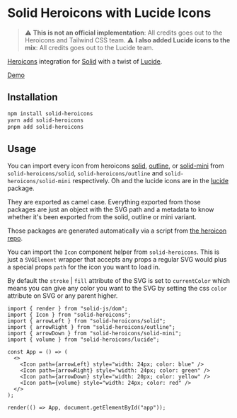 # Solid Heroicons with Lucide Icons

> :warning: **This is not an official implementation**: All credits goes out to the Heroicons and Tailwind CSS team.
> :warning: **I also added Lucide icons to the mix**: All credits goes out to the Lucide team.

[Heroicons](https://github.com/tailwindlabs/heroicons) integration for [Solid](https://github.com/ryansolid/solid) with a twist of [Lucide](
    https://lucide.dev/).

[Demo](https://codesandbox.io/s/solid-heroicons-f26s1?file=/src/index.tsx)

## Installation

```bash
npm install solid-heroicons
yarn add solid-heroicons
pnpm add solid-heroicons
```

## Usage

You can import every icon from heroicons [solid](https://github.com/tailwindlabs/heroicons/tree/master/24/solid), [outline](https://github.com/tailwindlabs/heroicons/tree/master/24/outline), or [solid-mini](https://github.com/tailwindlabs/heroicons/tree/master/20/solid) from `solid-heroicons/solid`, `solid-heroicons/outline` and `solid-heroicons/solid-mini` respectively. Oh and the lucide icons are in the [lucide](https://github.com/lucide-icons/lucide) package.

They are exported as camel case. Everything exported from those packages are just an object with the SVG path and a metadata to know whether it's been exported from the solid, outline or mini variant.

Those packages are generated automatically via a script from [the heroicon repo](https://github.com/tailwindlabs/heroicons).

You can import the `Icon` component helper from `solid-heroicons`. This is just a `SVGElement` wrapper that accepts any props a regular SVG would plus a special props `path` for the icon you want to load in.

By default the `stroke` | `fill` attribute of the SVG is set to `currentColor` which means you can give any color you want to the SVG by setting the css `color` attribute on SVG or any parent higher.

```tsx
import { render } from "solid-js/dom";
import { Icon } from "solid-heroicons";
import { arrowLeft } from "solid-heroicons/solid";
import { arrowRight } from "solid-heroicons/outline";
import { arrowDown } from "solid-heroicons/solid-mini";
import { volume } from "solid-heroicons/lucide";

const App = () => (
  <>
    <Icon path={arrowLeft} style="width: 24px; color: blue" />
    <Icon path={arrowRight} style="width: 24px; color: green" />
    <Icon path={arrowDown} style="width: 20px; color: yellow" />
    <Icon path={volume} style="width: 24px; color: red" />
  </>
);

render(() => App, document.getElementById("app"));
```
